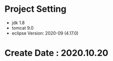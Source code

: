 # Project Setting
 - jdk 1.8
 - tomcat 9.0
 - eclipse Version: 2020-09 (4.17.0)


# Create Date : 2020.10.20
